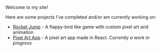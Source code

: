 Welcome to my site!

Here are some projects I've completed and/or am currently working on:
* [Rocket Jump](https://biskkit.github.io/Rocket-Jump) - A flappy-bird like game with custom pixel art and animation
* [Pixel Art App](https://biskkit.github.io/Pixel-Art-Site/) - A pixel art app made in React. *Currently a work in progress* 
